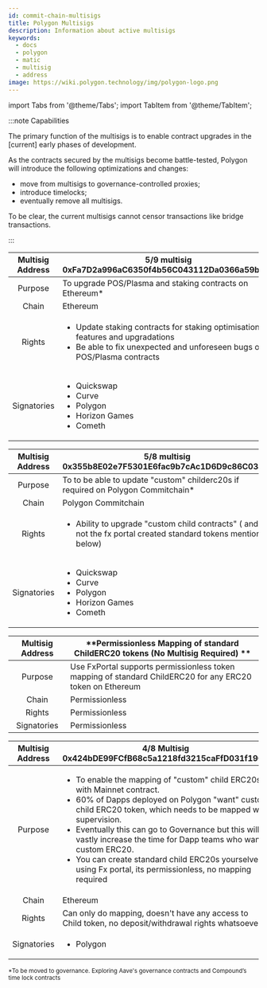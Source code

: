 ```yaml
---
id: commit-chain-multisigs
title: Polygon Multisigs
description: Information about active multisigs
keywords:
  - docs
  - polygon
  - matic
  - multisig
  - address
image: https://wiki.polygon.technology/img/polygon-logo.png
---
```


import Tabs from '@theme/Tabs';
import TabItem from '@theme/TabItem';

:::note Capabilities

The primary function of the multisigs is to enable contract upgrades in
the [current] early phases of development.

As the contracts secured by the multisigs become battle-tested,
Polygon will introduce the following optimizations and changes:

- move from multisigs to governance-controlled proxies;
- introduce timelocks;
- eventually remove all multisigs.

To be clear, the current multisigs cannot censor transactions like bridge transactions.

:::

| Multisig Address  | **5/9 multisig <br/>0xFa7D2a996aC6350f4b56C043112Da0366a59b74c**                                 |
|:--------------:|----------------------------------------|
| Purpose  | To upgrade POS/Plasma and staking contracts on Ethereum* <br/>|
| Chain      | Ethereum                                 |
| Rights    |<ul> <li>Update staking contracts for staking optimisations, features and upgradations </li> <li>Be able to fix unexpected and unforeseen bugs on POS/Plasma contracts</li></ul>|
| Signatories    |<ul><li> Quickswap </li> <li>Curve </li> <li>Polygon </li> <li>Horizon Games </li> <li>Cometh  </li></ul>|


| Multisig Address  | **5/8 multisig <br/> 0x355b8E02e7F5301E6fac9b7cAc1D6D9c86C0343f**                                 |
|:--------------:|----------------------------------------|
| Purpose  | To to be able to update "custom" childerc20s if required on Polygon Commitchain* <br/> |
| Chain      | Polygon Commitchain                                 |
| Rights    |<ul> <li>Ability to upgrade "custom child contracts" ( and not the fx portal created standard tokens mentioned below) </li> </ul>|
| Signatories    |<ul><li> Quickswap </li> <li>Curve </li> <li>Polygon </li>  <li>Horizon Games </li> <li>Cometh  </li></ul>|

| Multisig Address  | **Permissionless Mapping of standard ChildERC20 tokens (No Multisig Required) **                                 |
|:--------------:|----------------------------------------|
| Purpose  | Use FxPortal supports permissionless token mapping of standard ChildERC20 for any ERC20 token on Ethereum|
| Chain      | Permissionless                             |
| Rights    |Permissionless|
| Signatories    |Permissionless|

| Multisig Address  | 4/8 Multisig <br/> 0x424bDE99FCfB68c5a1218fd3215caFfD031f19C4 |
|:--------------:|----------------------------------------|
| Purpose  | <ul><li>To enable the mapping of "custom" child ERC20s with Mainnet contract. <li>60% of Dapps deployed on Polygon "want" custom child ERC20 token, which needs to be mapped with supervision.<li> Eventually this can go to Governance but this will vastly increase the time for Dapp teams who want custom ERC20.</li></li></li> <li> You can create standard child ERC20s yourselves using Fx portal, its permissionless, no mapping required</li></ul>|
| Chain      | Ethereum <br/>             |
| Rights    |Can only do mapping, doesn't have any access to Child token, no deposit/withdrawal rights whatsoever|
| Signatories    |<ul> <li>Polygon </li> </ul>|

<sub> *To be moved to governance. Exploring Aave's governance contracts and Compound’s time lock contracts</sub>
